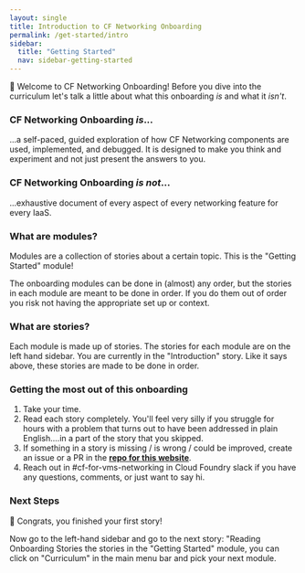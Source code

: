 ```yaml
---
layout: single
title: Introduction to CF Networking Onboarding
permalink: /get-started/intro
sidebar:
  title: "Getting Started"
  nav: sidebar-getting-started
---
```



👋  Welcome to CF Networking Onboarding! Before you dive into the curriculum
let's talk a little about what this onboarding _is_ and what it _isn't_.

### CF Networking Onboarding _is_...
...a self-paced, guided exploration of how CF Networking components are used,
implemented, and debugged. It is designed to make you think and experiment and
not just present the answers to you.

### CF Networking Onboarding _is not_...
...exhaustive document of every aspect of every networking feature for every IaaS.

### What are modules?
Modules are a collection of stories about a certain topic. This is the "Getting
Started" module!

The onboarding modules can be done in (almost) any order, but the stories in
each module are meant to be done in order. If you do them out of order you risk
not having the appropriate set up or context.

### What are stories?
Each module is made up of stories. The stories for each module are on the left
hand sidebar. You are currently in the "Introduction" story. Like it says
above, these stories are made to be done in order.

### Getting the most out of this onboarding
1. Take your time.
1. Read each story completely. You'll feel very silly if you struggle for hours
   with a problem that turns out to have been addressed in plain English....in
   a part of the story that you skipped.
1. If something in a story is missing / is wrong / could be improved, create an
   issue or a PR in the **[repo for this
   website](https://github.com/cloudfoundry/cf-networking-onboarding/tree/gh-pages)**.
1. Reach out in #cf-for-vms-networking in Cloud Foundry slack if you have any
   questions, comments, or just want to say hi.

### Next Steps

🎉  Congrats, you finished your first story!

Now go to the left-hand sidebar and go to the next story: "Reading Onboarding
Stories the stories in the "Getting Started" module, you can click on
"Curriculum" in the main menu bar and pick your next module.

